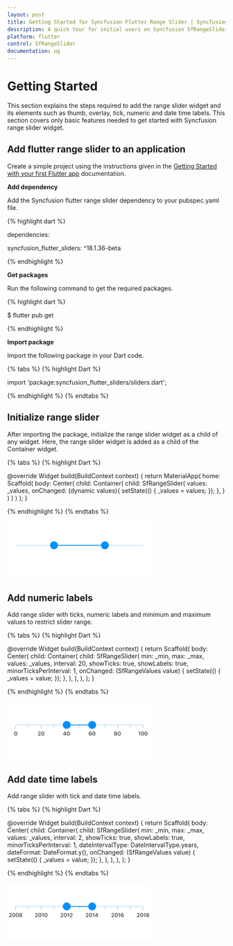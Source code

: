 ```yaml
---
layout: post
title: Getting Started for Syncfusion Flutter Range Slider | Syncfusion
description: A quick tour for initial users on Syncfusion SfRangeSlider for flutter platform
platform: flutter
control: SfRangeSlider
documentation: ug
---
```


# Getting Started
This section explains the steps required to add the range slider widget and its elements such as thumb, overlay, tick, numeric and date time labels. This section covers only basic features needed to get started with Syncfusion range slider widget.

## Add flutter range slider to an application
Create a simple project using the instructions given in the [Getting Started with your first Flutter app](https://flutter.dev/docs/get-started/test-drive?tab=vscode#create-app) documentation.

**Add dependency**

Add the Syncfusion flutter range slider dependency to your pubspec.yaml file.

{% highlight dart %}

dependencies:

syncfusion_flutter_sliders: ^18.1.36-beta

{% endhighlight %}

**Get packages** 

Run the following command to get the required packages.

{% highlight dart %}

$ flutter pub get

{% endhighlight %}

**Import package**

Import the following package in your Dart code.

{% tabs %}
{% highlight Dart %}

import 'package:syncfusion_flutter_sliders/sliders.dart';

{% endhighlight %}
{% endtabs %}

## Initialize range slider

After importing the package, initialize the range slider widget as a child of any widget. Here, the range slider widget is added as a child of the Container widget.

{% tabs %}
{% highlight Dart %}

@override
Widget build(BuildContext context) {
  return MaterialApp(
      home: Scaffold(
          body: Center(
              child: Container(
                  child: SfRangeSlider(
                    values: _values,
                    onChanged: (dynamic values){
                      setState(() {
                        _values = values;
                      });
                    },
                  )
              )
          )
      )
  );
}
	
{% endhighlight %}
{% endtabs %}

![Default range slider](images/getting-started/default_range_slider.png)

## Add numeric labels

Add range slider with ticks, numeric labels and minimum and maximum values to restrict slider range.

{% tabs %}
{% highlight Dart %}

@override
Widget build(BuildContext context) {
  return Scaffold(
    body: Center(
      child: Container(
        child: SfRangeSlider(
          min: _min,
          max: _max,
          values: _values,
          interval: 20,
          showTicks: true,
          showLabels: true,
          minorTicksPerInterval: 1,
          onChanged: (SfRangeValues value) {
            setState(() {
              _values = value;
            });
          },
        ),
      ),
    ),
  );
}

{% endhighlight %}
{% endtabs %}

![Numeric range slider](images/getting-started/numeric_range_slider.png)

## Add date time labels

Add range slider with tick and date time labels.

{% tabs %}
{% highlight Dart %}

@override
  Widget build(BuildContext context) {
    return Scaffold(
      body: Center(
        child: Container(
          child: SfRangeSlider(
            min: _min,
            max: _max,
            values: _values,
            interval: 2,
            showTicks: true,
            showLabels: true,
            minorTicksPerInterval: 1,
            dateIntervalType: DateIntervalType.years,
            dateFormat: DateFormat.y(),
            onChanged: (SfRangeValues value) {
              setState(() {
                _values = value;
              });
            },
          ),
        ),
      ),
    );
  }

{% endhighlight %}
{% endtabs %}

![DateTime range slider](images/getting-started/date_range_slider.png)
